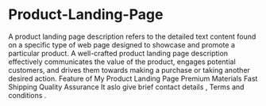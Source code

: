 # Product-Landing-Page
A product landing page description refers to the detailed text content found on a specific type of web page designed to showcase and promote a particular product.
A well-crafted product landing page description effectively communicates the value of the product, engages potential customers, and drives them towards making a purchase or taking another desired action.
Feature of My Product Landing Page
Premium Materials
Fast Shipping
Quality Assurance
It aslo give brief contact details , Terms and conditions .
